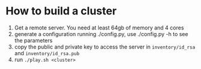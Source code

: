 # How to build a cluster

1. Get a remote server. You need at least 64gb of memory and 4 cores
2. generate a configuration running ./config.py, use ./config.py -h to see the parameters
3. copy the public and private key to access the server in `inventory/id_rsa` and `inventory/id_rsa.pub`
4. run `./play.sh <cluster>`
